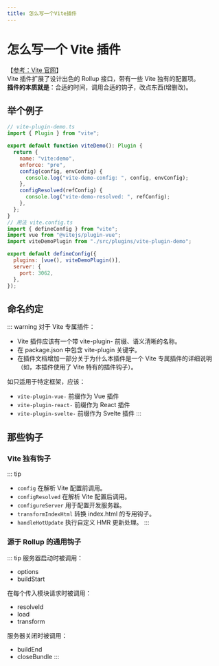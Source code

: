 ```yaml
---
title: 怎么写一个Vite插件
---
```


# 怎么写一个 Vite 插件

【[参考：Vite 官网](https://cn.vitejs.dev/guide/api-plugin.html)】  
Vite 插件扩展了设计出色的 Rollup 接口，带有一些 Vite 独有的配置项。  
**插件的本质就是**：合适的时间，调用合适的钩子，改点东西(增删改)。

## 举个例子

```js
// vite-plugin-demo.ts
import { Plugin } from "vite";

export default function viteDemo(): Plugin {
  return {
    name: "vite:demo",
    enforce: "pre",
    config(config, envConfig) {
      console.log("vite-demo-config: ", config, envConfig);
    },
    configResolved(refConfig) {
      console.log("vite-demo-resolved: ", refConfig);
    },
  };
}
// 用法 vite.config.ts
import { defineConfig } from "vite";
import vue from "@vitejs/plugin-vue";
import viteDemoPlugin from "./src/plugins/vite-plugin-demo";

export default defineConfig({
  plugins: [vue(), viteDemoPlugin()],
  server: {
    port: 3062,
  },
});
```

## 命名约定

::: warning
对于 Vite 专属插件：

- Vite 插件应该有一个带 vite-plugin- 前缀、语义清晰的名称。
- 在 package.json 中包含 vite-plugin 关键字。
- 在插件文档增加一部分关于为什么本插件是一个 Vite 专属插件的详细说明（如，本插件使用了 Vite 特有的插件钩子）。

如只适用于特定框架，应该：

- `vite-plugin-vue-` 前缀作为 Vue 插件
- `vite-plugin-react-` 前缀作为 React 插件
- `vite-plugin-svelte-` 前缀作为 Svelte 插件
  :::

## 那些钩子

### Vite 独有钩子

::: tip

- `config` 在解析 Vite 配置前调用。
- `configResolved` 在解析 Vite 配置后调用。
- `configureServer` 用于配置开发服务器。
- `transformIndexHtml` 转换 index.html 的专用钩子。
- `handleHotUpdate` 执行自定义 HMR 更新处理。
  :::

### 源于 Rollup 的通用钩子

::: tip
服务器启动时被调用：

- options
- buildStart

在每个传入模块请求时被调用：

- resolveId
- load
- transform

服务器关闭时被调用：

- buildEnd
- closeBundle
  :::
